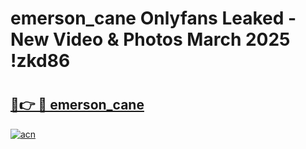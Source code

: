 # emerson_cane Onlyfans Leaked - New Video & Photos March 2025 !zkd86

# <h2><a href="https://tqlxvb.iuczelnia.edu.pl?title=emerson_cane&ref=zkd86">🔗👉 🔴 emerson_cane</a></h2>

[![acn](https://github.com/user-attachments/assets/0f9c940e-d8b0-45ae-aac7-cd30a18b3e1c)](https://tqlxvb.iuczelnia.edu.pl?title=emerson_cane&ref=zkd86)


